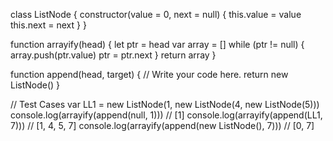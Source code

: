 class ListNode {
    constructor(value = 0, next = null) {
        this.value = value
        this.next = next
    }
}

function arrayify(head) {
    let ptr = head
    var array = []
    while (ptr != null) {
        array.push(ptr.value)
        ptr = ptr.next
    }
    return array
}

function append(head, target) {
    // Write your code here.
    return new ListNode()
}

// Test Cases
var LL1 = new ListNode(1, new ListNode(4, new ListNode(5)))
console.log(arrayify(append(null, 1))) // [1]
console.log(arrayify(append(LL1, 7))) // [1, 4, 5, 7]
console.log(arrayify(append(new ListNode(), 7))) // [0, 7]
